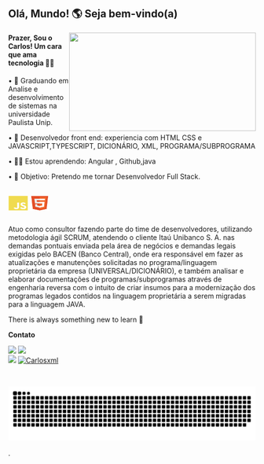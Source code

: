 


## Olá, Mundo!  🌎  Seja bem-vindo(a)
<img align='right' src="https://media.giphy.com/media/xT9IgzoKnwFNmISR8I/giphy.gif" width="380" height="200">


#### Prazer, Sou o Carlos! Um cara que ama tecnologia  👨‍💻




• 🎒  Graduando em Analise e desenvolvimento de sistemas na universidade Paulista Unip.  

• 💜  Desenvolvedor front end: experiencia com HTML CSS e JAVASCRIPT,TYPESCRIPT, DICIONÁRIO, XML, PROGRAMA/SUBPROGRAMA

• 👨‍💻  Estou aprendendo: Angular , Github,java

  

• 🎯 Objetivo: Pretendo me tornar Desenvolvedor Full Stack. 



 <div style="display: inline_block"><br>
  <img align="center" alt="Js" height="30" width="40" src="https://raw.githubusercontent.com/devicons/devicon/master/icons/javascript/javascript-plain.svg">

  <img align="center" alt="HTML" height="30" width="40" src="https://raw.githubusercontent.com/devicons/devicon/master/icons/html5/html5-original.svg">
 


  
  ##
  
  <div> 




Atuo como consultor fazendo parte do time de desenvolvedores, utilizando metodologia ágil SCRUM, atendendo o cliente Itaú Unibanco S. A. nas demandas pontuais enviada pela área de negócios e demandas legais exigidas pelo BACEN (Banco Central), onde era responsável em fazer as atualizações e manutenções solicitadas no programa/linguagem proprietária da empresa (UNIVERSAL/DICIONÁRIO), e também analisar e elaborar documentações de programas/subprogramas através de engenharia reversa com o intuito de criar insumos para a modernização dos programas legados contidos na linguagem proprietária a serem migradas para a linguagem JAVA.

  

There is always something new to learn  🚀 



**Contato**
 <div> 
  <a href = "ne.carlinhos01@gmail.com"><img src="https://img.shields.io/badge/-Gmail-%23333?style=for-the-badge&logo=gmail&logoColor=white" target="_blank"></a>
  <a href="https://www.linkedin.com/in/carlos-ant%C3%B4nio-da-silva-lima-9a64a274/" target="_blank"><img src="https://img.shields.io/badge/-LinkedIn-%230077B5?style=for-the-badge&logo=linkedin&logoColor=white" target="_blank"></a> 
 
</div>
    
    
    

  </div>
  <a href="https://github.com/Carlosxml/Carlos.html/edit/main/README.md "><img src="https://github-readme-stats.vercel.app/api/top-langs/?username=Carlosxml&layout=compact&theme=dark"/></a> 
  <a href="https://github.com/Carlosxml"><img src="https://github-readme-stats.vercel.app/api?username=Carlosxml&show_icons=true&theme=dark&include_all_commits=true&count_private=true" alt="Carlosxml"/></a>
</p> 
  <div>
 
 


  
</div>
 <br>
<div  align="center"> 

 
  ![Snake animation](https://github.com/ellen2121/ellen2121/blob/output/github-contribution-grid-snake.svg)
 
</div>
 
  
 
</div>





.



 

  









